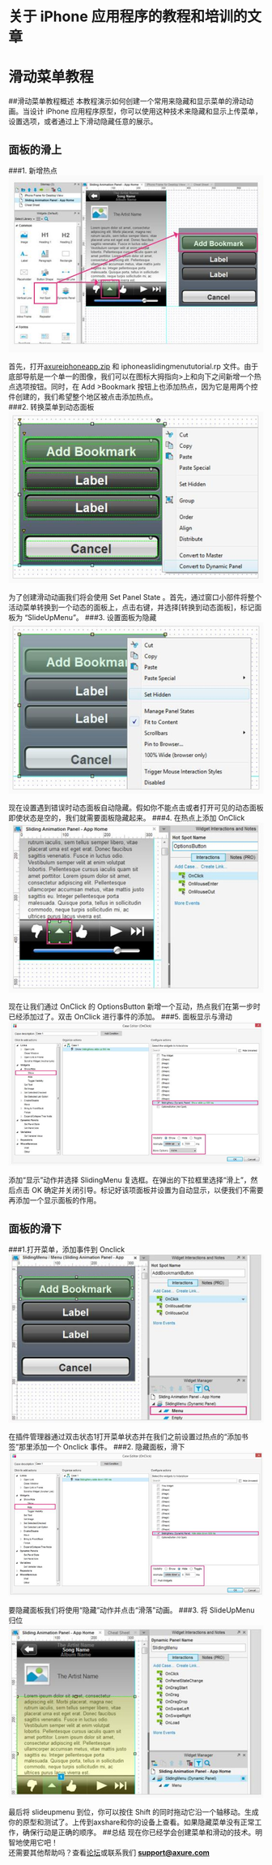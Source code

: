 # 关于 iPhone 应用程序的教程和培训的文章  
# 滑动菜单教程  
##滑动菜单教程概述
本教程演示如何创建一个常用来隐藏和显示菜单的滑动动画。当设计 iPhone 应用程序原型，你可以使用这种技术来隐藏和显示上传菜单，设置选项，或者通过上下滑动隐藏任意的展示。
## 面板的滑上
###1. 新增热点  
![image](images/iphone-appsliding-menu-tutorial1.png)

首先，打开[axureiphoneapp.zip](downloads/AxureiPhoneAppResources.zip) 和  iphoneaslidingmenututorial.rp 文件。由于底部导航是一个单一的图像，我们可以在图标大拇指向>上和向下之间新增一个热点选项按钮。同时，在 Add >Bookmark 按钮上也添加热点，因为它是用两个控件创建的，我们希望整个地区被点击添加热点。   
###2. 转换菜单到动态面板  
![image](images/iphone-appsliding-menu-tutorial2.png)

为了创建滑动动画我们将会使用 Set Panel State 。首先，通过窗口小部件将整个活动菜单转换到一个动态的面板上，点击右键，并选择[转换到动态面板]，标记面板为 “SlideUpMenu”。
###3. 设置面板为隐藏  
![image](images/iphone-appsliding-menu-tutorial3.png)

现在设置遇到错误时动态面板自动隐藏。假如你不能点击或者打开可见的动态面板即使状态是空的，我们就需要面板隐藏起来。
###4. 在热点上添加 OnClick 
![image](images/iphone-appsliding-menu-tutorial4.png)

现在让我们通过 OnClick 的 OptionsButton 新增一个互动，热点我们在第一步时已经添加过了。双击 OnClick 进行事件的添加。
###5. 面板显示与滑动  
![image](images/iphone-appsliding-menu-tutorial5.png)

添加“显示”动作并选择 SlidingMenu 复选框。在弹出的下拉框里选择“滑上”，然后点击 OK 确定并关闭引导。标记好该项面板并设置为自动显示，以便我们不需要再添加一个显示面板的作用。
## 面板的滑下
###1.打开菜单，添加事件到 Onclick  
![image](images/iphone-appsliding-menu-tutorial6.png)

在插件管理器通过双击状态1打开菜单状态并在我们之前设置过热点的“添加书签”那里添加一个 Onclick 事件。
###2. 隐藏面板，滑下  
![image](images/iphone-appsliding-menu-tutorial7.png)

要隐藏面板我们将使用“隐藏”动作并点击“滑落”动画。
###3. 将 SlideUpMenu 归位 
![image](images/iphone-appsliding-menu-tutorial8.png) 

最后将 slideupmenu 到位，你可以按住 Shift 的同时拖动它沿一个轴移动。生成你的原型和测试了。上传到axshare和你的设备上查看。如果隐藏菜单没有正常工作，确保行动是正确的顺序。
##总结
现在你已经学会创建菜单和滑动的技术。明智地使用它吧！  
还需要其他帮助吗？查看[论坛](http://www.axure.com/c/forum.php)或联系我们 **support@axure.com**


